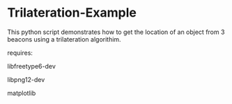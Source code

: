 # Trilateration-Example
This python script demonstrates how to get the location of an object from 3 beacons using a trilateration algorithim. 


requires:

libfreetype6-dev

libpng12-dev

matplotlib

